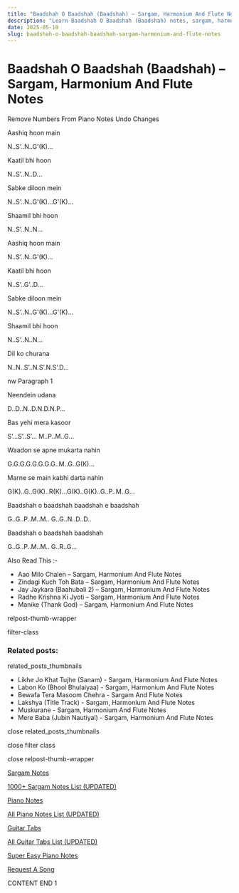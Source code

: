 ```yaml
---
title: "Baadshah O Baadshah (Baadshah) – Sargam, Harmonium And Flute Notes"
description: "Learn Baadshah O Baadshah (Baadshah) notes, sargam, harmonium notations and flute notes. Easy step-by-step tutorial for beginners."
date: 2025-05-19
slug: baadshah-o-baadshah-baadshah-sargam-harmonium-and-flute-notes
---
```


# Baadshah O Baadshah (Baadshah) – Sargam, Harmonium And Flute Notes

Remove Numbers From Piano Notes
Undo Changes

Aashiq hoon main

N..S’..N..G'(K)…

Kaatil bhi hoon

N..S’..N..D…

Sabke diloon mein

N..S’..N..G'(K)…G'(K)…

Shaamil bhi hoon

N..S’..N..N…

Aashiq hoon main

N..S’..N..G'(K)…

Kaatil bhi hoon

N..S’..G’..D…

Sabke diloon mein

N..S’..N..G'(K)…G'(K)…

Shaamil bhi hoon

N..S’..N..N…

Dil ko churana

N..N..S’..N.S’.N.S’.D…

nw Paragraph 1

Neendein udana

D..D..N..D.N.D.N.P…

Bas yehi mera kasoor

S’…S’..S’… M..P..M..G…

Waadon se apne mukarta nahin

G.G.G.G.G.G.G.G..M..G..G(K)…

Marne se main kabhi darta nahin

G(K)..G..G(K)..R(K)…G(K)..G(K)..G..P..M..G…

Baadshah o baadshah baadshah e baadshah

G..G..P..M..M.. G..G..N..D..D..

Baadshah o baadshah baadshah

G..G..P..M..M.. G..R..G…

Also Read This :-

* Aao Milo Chalen – Sargam, Harmonium And Flute Notes
* Zindagi Kuch Toh Bata – Sargam, Harmonium And Flute Notes
* Jay Jaykara (Baahubali 2) – Sargam, Harmonium And Flute Notes
* Radhe Krishna Ki Jyoti – Sargam, Harmonium And Flute Notes
* Manike (Thank God) – Sargam, Harmonium And Flute Notes

relpost-thumb-wrapper

filter-class

### Related posts:

related_posts_thumbnails

* Likhe Jo Khat Tujhe (Sanam) - Sargam, Harmonium And Flute Notes
* Labon Ko (Bhool Bhulaiyaa) - Sargam, Harmonium And Flute Notes
* Bewafa Tera Masoom Chehra - Sargam And Flute Notes
* Lakshya (Title Track) - Sargam, Harmonium And Flute Notes
* Muskurane - Sargam, Harmonium And Flute Notes
* Mere Baba (Jubin Nautiyal) - Sargam, Harmonium And Flute Notes

close related_posts_thumbnails

close filter class

close relpost-thumb-wrapper

[Sargam Notes](/sargam-notes.html)

[1000+ Sargam Notes List (UPDATED)](/all-songs-list-sargam-notes.html)

[Piano Notes](/piano-notes.html)

[All Piano Notes List (UPDATED)](/all-songs-list-piano-notes.html)

[Guitar Tabs](/guitar-tabs.html)

[All Guitar Tabs List (UPDATED)](/all-songs-list-guitar-tabs.html)

[Super Easy Piano Notes](https://studywall.in/)

[Request A Song](/request-a-song.html)

CONTENT END 1

